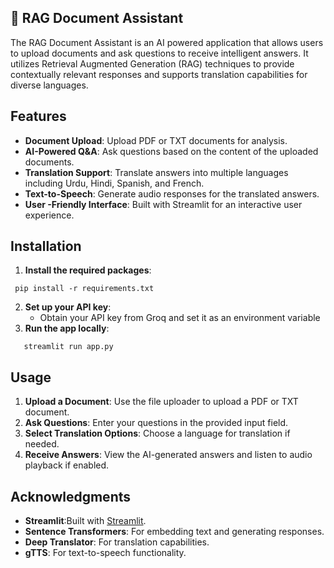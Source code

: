 ## 📄 RAG Document Assistant

The RAG Document Assistant is an AI powered application that allows users to upload documents and ask questions to receive intelligent answers. It utilizes Retrieval Augmented Generation (RAG) techniques to provide contextually relevant responses and supports translation capabilities for diverse languages.

## Features

- **Document Upload**: Upload PDF or TXT documents for analysis.
- **AI-Powered Q&A**: Ask questions based on the content of the uploaded documents.
- **Translation Support**: Translate answers into multiple languages including Urdu, Hindi, Spanish, and French.
- **Text-to-Speech**: Generate audio responses for the translated answers.
- **User -Friendly Interface**: Built with Streamlit for an interactive user experience.

## Installation
1. **Install the required packages**:
  ```
   pip install -r requirements.txt
  ```
2. **Set up your API key**:
   - Obtain your API key from Groq and set it as an environment variable
3. **Run the app locally**:
```
   streamlit run app.py
```
## Usage

1. **Upload a Document**: Use the file uploader to upload a PDF or TXT document.
2. **Ask Questions**: Enter your questions in the provided input field.
3. **Select Translation Options**: Choose a language for translation if needed.
4. **Receive Answers**: View the AI-generated answers and listen to audio playback if enabled.

## Acknowledgments

- **Streamlit**:Built with [Streamlit](https://streamlit.io/).
- **Sentence Transformers**: For embedding text and generating responses.
- **Deep Translator**: For translation capabilities.
- **gTTS**: For text-to-speech functionality.
